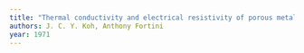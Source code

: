 ```yaml
---
title: "Thermal conductivity and electrical resistivity of porous metallic materials"
authors: J. C. Y. Koh, Anthony Fortini
year: 1971
---
```


